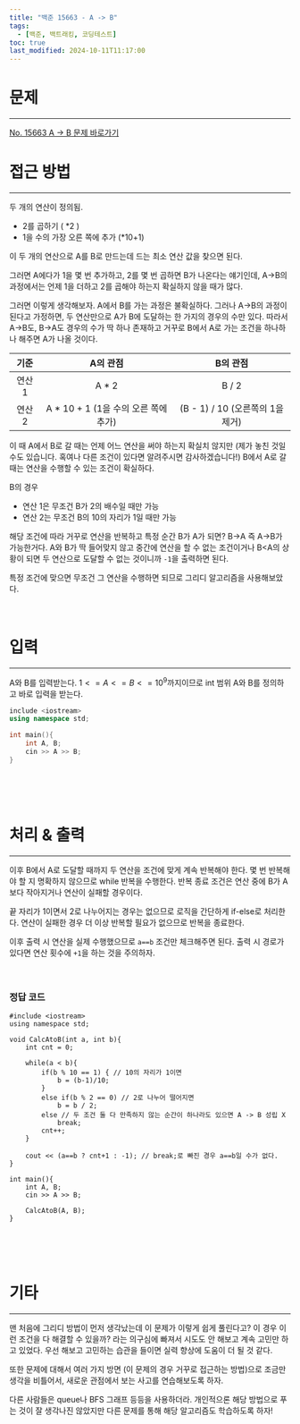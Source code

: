 ```yaml
---
title: "백준 15663 - A -> B"
tags:
  - [백준, 백트래킹, 코딩테스트]
toc: true
last_modified: 2024-10-11T11:17:00
---
```

# 문제
---

[No. 15663 A -> B 문제 바로가기](https://www.acmicpc.net/problem/16953)
# 접근 방법
---

두 개의 연산이 정의됨.
- 2를 곱하기 ( \*2 )
- 1을 수의 가장 오른 쪽에 추가 (\*10+1)

이 두 개의 연산으로 A를 B로 만드는데 드는 최소 연산 값을 찾으면 된다.

그러면 A에다가 1을 몇 번 추가하고, 2를 몇 번 곱하면 B가 나온다는 얘기인데, A->B의 과정에서는 언제 1을 더하고 2를 곱해야 하는지 확실하지 않을 때가 많다.

그러면 이렇게 생각해보자.
A에서 B를 가는 과정은 불확실하다. 그러나 A->B의 과정이 된다고 가정하면, 두 연산만으로 A가 B에 도달하는 한 가지의 경우의 수만 있다. 따라서 A->B도, B->A도 경우의 수가 딱 하나 존재하고 거꾸로 B에서 A로 가는 조건을 하나하나 해주면 A가 나올 것이다.

|  기준  |            A의 관점             |           B의 관점            |
| :--: | :--------------------------: | :------------------------: |
| 연산 1 |            A \* 2            |           B / 2            |
| 연산 2 | A \* 10 + 1 (1을 수의 오른 쪽에 추가) | (B - 1) \/ 10 (오른쪽의 1을 제거) |

이 때 A에서 B로 갈 때는 언제 어느 연산을 써야 하는지 확실치 않지만 (제가 놓친 것일 수도 있습니다. 혹여나 다른 조건이 있다면 알려주시면 감사하겠습니다!) B에서 A로 갈 때는 연산을 수행할 수 있는 조건이 확실하다.

B의 경우
- 연산 1은 무조건 B가 2의 배수일 때만 가능
- 연산 2는 무조건 B의 10의 자리가 1일 때만 가능

해당 조건에 따라 거꾸로 연산을 반복하고 특정 순간 B가 A가 되면? B->A 즉 A->B가 가능한거다. 
A와 B가 딱 들어맞지 않고 중간에 연산을 할 수 없는 조건이거나 B<A의 상황이 되면 두 연산으로 도달할 수 없는 것이니까 `-1`을 출력하면 된다.

특정 조건에 맞으면 무조건 그 연산을 수행하면 되므로 그리디 알고리즘을 사용해보았다.
<br><br><br>
# 입력
---

A와 B를 입력받는다. 
$1 <= A <= B <= 10^9$까지이므로 int 범위 A와 B를 정의하고 바로 입력을 받는다.

```C++
include <iostream>
using namespace std;

int main(){
	int A, B;
	cin >> A >> B;
}
```
<br><br><br>

# 처리 & 출력
---

이후 B에서 A로 도달할 때까지 두 연산을 조건에 맞게 계속 반복해야 한다. 
몇 번 반복해야 할 지 명확하지 않으므로 while 반복을 수행한다. 
반복 종료 조건은 연산 중에 B가 A보다 작아지거나 연산이 실패할 경우이다.

끝 자리가 1이면서 2로 나누어지는 경우는 없으므로 로직을 간단하게 if-else로 처리한다.
연산이 실패한 경우 더 이상 반복할 필요가 없으므로 반복을 종료한다.

이후 출력 시 연산을 실제 수행했으므로 `a==b` 조건만 체크해주면 된다.
출력 시 경로가 있다면 연산 횟수에 `+1`을 하는 것을 주의하자.
<br><br><br>

### 정답 코드
```
#include <iostream>
using namespace std;

void CalcAtoB(int a, int b){
	int cnt = 0;

	while(a < b){
		if(b % 10 == 1) { // 10의 자리가 1이면
		    b = (b-1)/10;
		}
		else if(b % 2 == 0) // 2로 나누어 떨어지면
			b = b / 2;
		else // 두 조건 둘 다 만족하지 않는 순간이 하나라도 있으면 A -> B 성립 X
			break;
		cnt++;
	}
	
	cout << (a==b ? cnt+1 : -1); // break;로 빠진 경우 a==b일 수가 없다.
}

int main(){
	int A, B;
	cin >> A >> B;

	CalcAtoB(A, B);
}
```
<br><br><br>

# 기타
---

맨 처음에 그리디 방법이 먼저 생각났는데 이 문제가 이렇게 쉽게 풀린다고? 이 경우 이런 조건을 다 해결할 수 있을까? 라는 의구심에 빠져서 시도도 안 해보고 계속 고민만 하고 있었다.
우선 해보고 고민하는 습관을 들이면 실력 향상에 도움이 더 될 것 같다.

또한 문제에 대해서 여러 가지 방면 (이 문제의 경우 거꾸로 접근하는 방법)으로 
조금만 생각을 비틀어서, 새로운 관점에서 보는 사고를 연습해보도록 하자.

다른 사람들은 queue나 BFS 그래프 등등을 사용하더라.
개인적으론 해당 방법으로 푸는 것이 잘 생각나진 않았지만 다른 문제를 통해 해당 알고리즘도 학습하도록 하자!